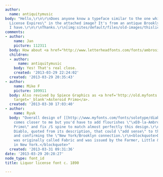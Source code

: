 ```yaml
---
author:
  name: antiquitymusic
body: "Hello,\r\n\r\nDoes anyone know a typeface similar to the one which reads \"This
  License Expires\" in the attached image? It's from an antique Brooklyn liquor license
  I have.\r\n\r\nThanks.\r\n[img:sites/default/files/old-images/thislicenseexpires_font_5524.jpg]"
comments:
- author:
    name: Jan
    picture: 112311
  body: How about <a href="http://www.letterheadfonts.com/fonts/ambrosia.php">Ambrosia</a>?
  children:
  - author:
      name: antiquitymusic
    body: Yes! That's real close.
    created: '2013-03-29 22:24:02'
  created: '2013-03-29 20:35:43'
- author:
    name: Mike F
    picture: 109911
  body: Also revived by Spiece Graphics as <a href='http://old.myfonts.com/fonts/spiecegraphics/asteroid-primo/'
    target='_blank'>Asteroid Primo</a>.
  created: '2013-03-30 17:03:40'
- author:
    name: Ryuk
  body: "Overall design of [[http://www.myfonts.com/fonts/solotype/diablo|Diablo]]
    comes closer to me but you'd have to add flourishes \"\xE0-la-Ambrosia/Asteroid
    Primo\" and fix /S spine to match almost perfectly this design.\r\nNote about
    Diablo, quoted from its description, that could \"add sense\" to this suggestion
    and confirming the \"New York/Brooklyn connection.\r\n<blockquote>Diablo Light
    was originally called Fabric and was issued by the Farmer, Little & Co. foundry
    in New York.</blockquote>"
  created: '2013-03-31 09:31:36'
date: '2013-03-29 20:28:27'
node_type: font_id
title: Liquor license font c. 1890

---
```

